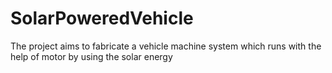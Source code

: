 # SolarPoweredVehicle
The project aims to fabricate a vehicle machine system which runs with the help of motor by using the solar energy
